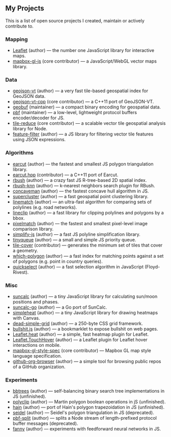 ## My Projects

This is a list of open source projects I created, maintain or actively contribute to.

### Mapping

- [Leaflet](https://github.com/Leaflet/Leaflet) (author) — the number one JavaScript library for interactive maps.
- [mapbox-gl-js](https://github.com/mapbox/mapbox-gl-js) (core contributor) — a JavaScript/WebGL vector maps library.

### Data

- [geojson-vt](https://github.com/mapbox/geojson-vt) (author) — a very fast tile-based geospatial index for GeoJSON data.
- [geojson-vt-cpp](https://github.com/mapbox/geojson-vt-cpp) (core contributor) — a C++11 port of GeoJSON-VT.
- [geobuf](https://github.com/mapbox/geobuf) (maintainer) — a compact binary encoding for geospatial data.
- [pbf](https://github.com/mapbox/pbf) (maintainer) — a low-level, lightweight protocol buffers encoder/decoder for JS.
- [tile-reduce](https://github.com/mapbox/tile-reduce) (core contributor) — a scalable vector tile geospatial analysis library for Node.
- [feature-filter](https://github.com/mapbox/feature-filter/) (author) — a JS library for filtering vector tile features using JSON expressions.

### Algorithms

- [earcut](https://github.com/mapbox/earcut) (author) — the fastest and smallest JS polygon triangulation library.
- [earcut.hpp](https://github.com/mapbox/earcut.hpp) (contributor) — a C++11 port of Earcut.
- [rbush](https://github.com/mourner/rbush) (author) — a crazy fast JS R-tree-based 2D spatial index.
- [rbush-knn](https://github.com/mourner/rbush-knn) (author) — k-nearest neighbors search plugin for RBush.
- [concaveman](https://github.com/mapbox/concaveman) (author) — the fastest concave hull algorithm in JS.
- [supercluster](https://github.com/mapbox/supercluster) (author) — a fast geospatial point clustering library.
- [linematch](https://github.com/mapbox/linematch) (author) — an ultra-fast algorithm for comparing sets of polylines (e.g. road networks).
- [lineclip](https://github.com/mapbox/lineclip) (author) — a fast library for clipping polylines and polygons by a bbox.
- [pixelmatch](https://github.com/mapbox/pixelmatch) (author) — the fastest and smallest pixel-level image comparison library.
- [simplify-js](https://github.com/mourner/simplify-js) (author) — a fast JS polyline simplification library.
- [tinyqueue](https://github.com/mourner/tinyqueue) (author) — a small and simple JS priority queue.
- [tile-cover](https://github.com/mapbox/tile-cover) (contributor) — generates the minimum set of tiles that cover a geometry.
- [which-polygon](https://github.com/mapbox/which-polygon) (author) — a fast index for matching points against a set of polygons (e.g. point in country queries).
- [quickselect](https://github.com/mourner/quickselect) (author) — a fast selection algorithm in JavaScript (Floyd-Rivest).

### Misc

- [suncalc](https://github.com/mourner/suncalc) (author) — a tiny JavaScript library for calculating sun/moon positions and phases.
- [suncalc-go](https://github.com/mourner/suncalc-go) (author) — a Go port of SunCalc.
- [simpleheat](https://github.com/mourner/simpleheat) (author) — a tiny JavaScript library for drawing heatmaps with Canvas.
- [dead-simple-grid](https://github.com/mourner/dead-simple-grid) (author) — a 250-byte CSS grid framework.
- [bullshit.js](https://github.com/mourner/bullshit.js) (author) — a bookmarklet to expose bullshit on web pages.
- [Leaflet.heat](https://github.com/Leaflet/Leaflet.heat) (author) — a simple, fast heatmap plugin for Leaflet.
- [Leaflet.TouchHover](https://github.com/mourner/Leaflet.TouchHover) (author) — a Leaflet plugin for Leaflet hover interactions on mobile.
- [mapbox-gl-style-spec](https://github.com/mapbox/mapbox-gl-style-spec) (core contributor) — Mapbox GL map style language specification.
- [github-org-browser](https://github.com/mapbox/github-org-browser) (author) — a simple tool for browsing public repos of a GitHub organization.

### Experiments

- [bbtrees](https://github.com/mourner/bbtree) (author) — self-balancing binary search tree implementations in JS (unfinished).
- [polyclip](https://github.com/mapbox/polyclip) (author) — Martin polygon boolean operations in jS (unfinished).
- [hain](https://github.com/mourner/hain) (author) — port of Hain's polygon trapezoidation in JS (unfinished).
- [seidel](https://github.com/mapbox/seidel) (author) — Seidel's polygon triangulation in JS (deprecated).
- [pbf-split](https://github.com/mourner/pbf-split) (author) — splits a Node stream of length-prefixed protocol buffer messages (deprecated).
- [fanny](https://github.com/mourner/fanny) (author) — experiments with feedforward neural networks in JS.
